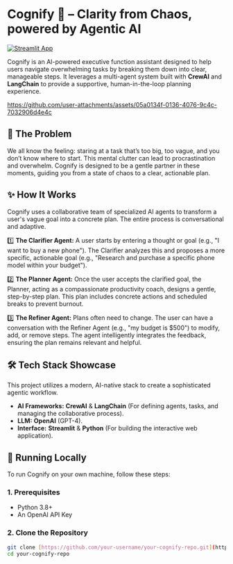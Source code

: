 # Cognify 🧠 – Clarity from Chaos, powered by Agentic AI

[![Streamlit App](https://static.streamlit.io/badges/streamlit_badge_black_white.svg)](https://cognify-app.streamlit.app)

Cognify is an AI-powered executive function assistant designed to help users navigate overwhelming tasks by breaking them down into clear, manageable steps. It leverages a multi-agent system built with **CrewAI** and **LangChain** to provide a supportive, human-in-the-loop planning experience.

https://github.com/user-attachments/assets/05a0134f-0136-4076-9c4c-7032906d4e4c


## 🤔 The Problem

We all know the feeling: staring at a task that’s too big, too vague, and you don’t know where to start. This mental clutter can lead to procrastination and overwhelm. Cognify is designed to be a gentle partner in these moments, guiding you from a state of chaos to a clear, actionable plan.

## ✨ How It Works

Cognify uses a collaborative team of specialized AI agents to transform a user's vague goal into a concrete plan. The entire process is conversational and adaptive.

1️⃣ **The Clarifier Agent:** A user starts by entering a thought or goal (e.g., "I want to buy a new phone"). The Clarifier analyzes this and proposes a more specific, actionable goal (e.g., "Research and purchase a specific phone model within your budget").

2️⃣ **The Planner Agent:** Once the user accepts the clarified goal, the Planner, acting as a compassionate productivity coach, designs a gentle, step-by-step plan. This plan includes concrete actions and scheduled breaks to prevent burnout.

3️⃣ **The Refiner Agent:** Plans often need to change. The user can have a conversation with the Refiner Agent (e.g., "my budget is $500") to modify, add, or remove steps. The agent intelligently integrates the feedback, ensuring the plan remains relevant and helpful.

## 🛠️ Tech Stack Showcase

This project utilizes a modern, AI-native stack to create a sophisticated agentic workflow.

* **AI Frameworks:** **CrewAI** & **LangChain** (For defining agents, tasks, and managing the collaborative process).
* **LLM:** **OpenAI** (GPT-4).
* **Interface:** **Streamlit** & **Python** (For building the interactive web application).

## 🚀 Running Locally

To run Cognify on your own machine, follow these steps:

### 1. Prerequisites
* Python 3.8+
* An OpenAI API Key

### 2. Clone the Repository
```bash
git clone [https://github.com/your-username/your-cognify-repo.git](https://github.com/your-username/your-cognify-repo.git)
cd your-cognify-repo

